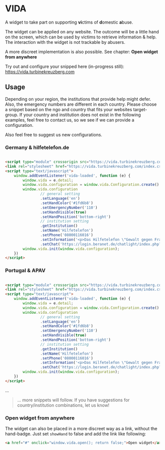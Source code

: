 # VIDA

A widget to take part on supporting **vi**ctims of **d**omestic **a**buse.

The widget can be applied on any website. The outcome will be a little hand on the screen, which can be used by victims
to retrieve information & help. The interaction with the widget is not trackable by abusers.

A more discreet implementation is also possible. See chapter: **Open widget from anywhere**

Try out and configure your snipped here (in-progress still):   
https://vida.turbinekreuzberg.com 

## Usage

Depending on your region, the institutions that provide help might defer. Also, the emergency numbers are different in
each country. Please choose a snippet based on the ngo and country that fits your websites target-group. If your country
and institution does not exist in the following examples, feel free to contact us, so we see if we can provide a
configuration.

Also feel free to suggest us new configurations.

### Germany & hilfetelefon.de

```html

<script type="module" crossorigin src="https://vida.turbinekreuzberg.com/index.js" id="vida-script"></script>
<link rel="stylesheet" href="https://vida.turbinekreuzberg.com/index.css">
<script type="text/javascript">
    window.addEventListener('vida-loaded', function (e) {
        window.vida = e.detail;
        window.vida.configuration = window.vida.Configuration.create()
        window.vida.configuration
                // general setting
                .setLanguage('en')
                .setHandColor('#1fd6b8')
                .setEmergencyNumber('110')
                .setHandVisible(true)
                .setHandPosition('bottom-right')
                // institution setting
                .getInstitution()
                .setName('Hilfetelefon')
                .setPhone('08000116016')
                .setInformation('<p>Das Hilfetelefon \"Gewalt gegen Frauen\" ist ein bundesweites Beratungsangebot für Frauen, die Gewalt erlebt haben oder noch erleben. Unter der Nummer 08000 116 016 und via Online-Beratung unterstützen wir Betroffene aller Nationalitäten, mit und ohne Behinderung – 365 Tage im Jahr, rund um die Uhr. Auch Angehörige, Freundinnen und Freunde sowie Fachkräfte beraten wir anonym und kostenfrei.</p>')
                .setChat('https://login.beranet.de/chatlight/index.php?firma_id=850&type=infochat');
        window.vida.init(window.vida.configuration);
    })
</script>
```

### Portugal & APAV

```html

<script type="module" crossorigin src="https://vida.turbinekreuzberg.com/index.js" id="vida-script"></script>
<link rel="stylesheet" href="https://vida.turbinekreuzberg.com/index.css">
<script type="text/javascript">
    window.addEventListener('vida-loaded', function (e) {
        window.vida = e.detail;
        window.vida.configuration = window.vida.Configuration.create()
        window.vida.configuration
                // general setting
                .setLanguage('en')
                .setHandColor('#1fd6b8')
                .setEmergencyNumber('110')
                .setHandVisible(true)
                .setHandPosition('bottom-right')
                // institution setting
                .getInstitution()
                .setName('Hilfetelefon')
                .setPhone('08000116016')
                .setInformation('<p>Das Hilfetelefon \"Gewalt gegen Frauen\" ist ein bundesweites Beratungsangebot für Frauen, die Gewalt erlebt haben oder noch erleben. Unter der Nummer 08000 116 016 und via Online-Beratung unterstützen wir Betroffene aller Nationalitäten, mit und ohne Behinderung – 365 Tage im Jahr, rund um die Uhr. Auch Angehörige, Freundinnen und Freunde sowie Fachkräfte beraten wir anonym und kostenfrei.</p>')
                .setChat('https://login.beranet.de/chatlight/index.php?firma_id=850&type=infochat');
        window.vida.init(window.vida.configuration);
    })
</script>
```

...

> ... more snippets will follow. If you have suggestions for country/institution combinations, let us know!

### Open widget from anywhere

The widget can also be placed in a more discreet way as a link, without the hand-badge. Just set `showHand` to false and
add the link like following:

```html
<a href="#" onclick="window.vida.open(); return false;">Open widget</a>
```